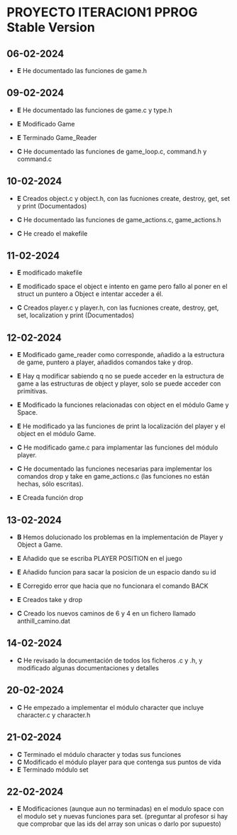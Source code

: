 # PROYECTO ITERACION1 PPROG Stable Version
## 06-02-2024
- **E** He documentado las funciones de game.h

## 09-02-2024
- **E** He documentado las funciones de game.c y type.h
- **E** Modificado Game
- **E** Terminado Game_Reader

- **C** He documentado las funciones de game_loop.c, command.h y command.c

## 10-02-2024
- **E** Creados object.c y object.h, con las fucniones create, destroy, get, set y print (Documentados)

- **C** He documentado las funciones de game_actions.c, game_actions.h
- **C** He creado el makefile

## 11-02-2024
- **E** modificado makefile
- **E** modificado space el object e intento en game pero fallo al poner en el struct un puntero a Object 
e intentar acceder a él.

- **C** Creados player.c y player.h, con las fucniones create, destroy, get, set, localization y print (Documentados)

## 12-02-2024
- **E** Modificado game_reader como corresponde, añadido a la estructura de game, puntero a player, añadidos comandos take y drop.
- **E** Hay q modificar sabiendo q no se puede acceder en la estructura de game a las estructuras de object y player, solo se puede acceder con primitivas.
- **E** Modificado la funciones relacionadas con object en el módulo Game y Space.
- **E** He modificado ya las funciones de print la localización del player y el object en el módulo Game.

- **C** He modificado game.c para implamentar las funciones del módulo player.
- **C** He documentado las funciones necesarias para implementar los comandos drop y take en game_actions.c (las funciones no están hechas, sólo escritas).

- **E** Creada función drop

## 13-02-2024
- **B** Hemos dolucionado los problemas en la implementación de Player y Object a Game.
  
- **E** Añadido que se escriba PLAYER POSITION en el juego
- **E** Añadido funcion para sacar la posicion de un espacio dando su id
- **E** Corregido error que hacia que no funcionara el comando BACK
- **E** Creados take y drop

- **C** Creado los nuevos caminos de 6 y 4 en un fichero llamado anthill_camino.dat

## 14-02-2024

- **C** He revisado la documentación de todos los ficheros .c y .h, y modificado algunas documentaciones y detalles

## 20-02-2024
- **C** He empezado a implementar el módulo character que incluye character.c y character.h

## 21-02-2024
- **C** Terminado el módulo character y todas sus funciones
- **C** Modificado el módulo player para que contenga sus puntos de vida
- **E** Terminado módulo set 

## 22-02-2024
- **E** Modificaciones (aunque aun no terminadas) en el modulo space con el modulo set y nuevas funciones para set. (preguntar al profesor si hay que comprobar que las ids del array son unicas o darlo por supuesto)
  
